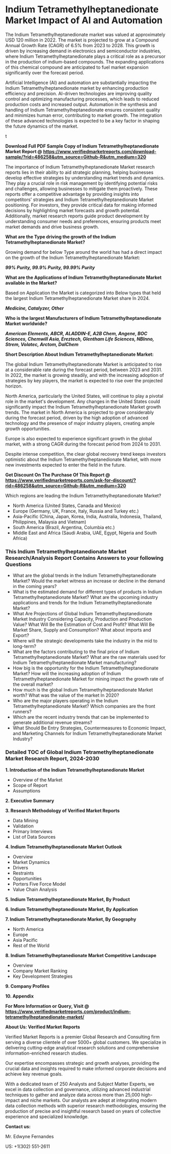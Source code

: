 <meta name="title" content="Global  Indium Tetramethylheptanedionate Market Impact of AI and Automation"><meta name="description" content="  The Indium Tetramethylheptanedionate market was valued at approximately USD 120 million in 2022. The market is projected to grow at a Compound Annual Growth Rate (CA"><meta name="title" content=" Indium Tetramethylheptanedionate Market Size, Share, Scope, Trends, Growth, Opportunities, Analysis, Forecast"> <h1>Indium Tetramethylheptanedionate Market Impact of AI and Automation</h1> <p>The Indium Tetramethylheptanedionate market was valued at approximately USD 120 million in 2022. The market is projected to grow at a Compound Annual Growth Rate (CAGR) of 6.5% from 2023 to 2028. This growth is driven by increasing demand in electronics and semiconductor industries, where Indium Tetramethylheptanedionate plays a critical role as a precursor in the production of indium-based compounds. The expanding applications of this chemical compound are anticipated to fuel market expansion significantly over the forecast period.</p> <p>Artificial Intelligence (AI) and automation are substantially impacting the Indium Tetramethylheptanedionate market by enhancing production efficiency and precision. AI-driven technologies are improving quality control and optimizing manufacturing processes, which leads to reduced production costs and increased output. Automation in the synthesis and handling of Indium Tetramethylheptanedionate ensures consistent quality and minimizes human error, contributing to market growth. The integration of these advanced technologies is expected to be a key factor in shaping the future dynamics of the market.</p> t</p><p id="" class=""><strong>Download Full PDF Sample Copy of Indium Tetramethylheptanedionate Market Report @ <a href="https://www.verifiedmarketreports.com/download-sample/?rid=486258&utm_source=Github-R&utm_medium=320" target="_blank">https://www.verifiedmarketreports.com/download-sample/?rid=486258&utm_source=Github-R&utm_medium=320</a></strong></p><p>The importance of&nbsp;Indium Tetramethylheptanedionate Market research reports lies in their ability to aid strategic planning, helping businesses develop effective strategies by understanding market trends and dynamics. They play a crucial role in risk management by identifying potential risks and challenges, allowing businesses to mitigate them proactively. These reports offer a competitive advantage by providing insights into competitors' strategies and Indium Tetramethylheptanedionate Market positioning. For investors, they provide critical data for making informed decisions by highlighting market forecasts and growth potential. Additionally, market research reports guide product development by understanding consumer needs and preferences, ensuring products meet market demands and drive business growth.</p><p><strong>What are the&nbsp;Type driving the growth of the Indium Tetramethylheptanedionate Market?</strong></p><p id="" class="">Growing demand for below Type around the world has had a direct impact on the growth of the Indium Tetramethylheptanedionate Market:</p><em><strong>99% Purity, 99.9% Purity, 99.99% Purity</strong></em></p><strong>What are the&nbsp;Applications&nbsp;of Indium Tetramethylheptanedionate Market available in the Market?</strong></p><p id="" class="">Based on Application the Market is categorized into Below types that held the largest Indium Tetramethylheptanedionate Market share In 2024.</p><em><strong>Medicine, Catalyzer, Other</strong></em></p><strong>Who is the largest Manufacturers of Indium Tetramethylheptanedionate Market worldwide?</strong></p><p><em><strong>American Elements, ABCR, ALADDIN-E, A2B Chem, Angene, BOC Sciences, Chemwill Asia, Ereztech, Glentham Life Sciences, NBInno, Strem, Volatec, Arctom, DalChem</strong></em></p><p id="" class=""><strong>Short Description About Indium Tetramethylheptanedionate Market:</strong></p><p>The global Indium Tetramethylheptanedionate Market is anticipated to rise at a considerable rate during the forecast period, between 2023 and 2031. In 2022, the market is growing steadily, and with the increasing adoption of strategies by key players, the market is expected to rise over the projected horizon.</p><p>North America, particularly the United States, will continue to play a pivotal role in the market's development. Any changes in the United States could significantly impact the Indium Tetramethylheptanedionate Market growth trends. The market in North America is projected to grow considerably during the forecast period, driven by the high adoption of advanced technology and the presence of major industry players, creating ample growth opportunities.</p><p>Europe is also expected to experience significant growth in the global market, with a strong CAGR during the forecast period from 2024 to 2031.</p><p>Despite intense competition, the clear global recovery trend keeps investors optimistic about the Indium Tetramethylheptanedionate Market, with more new investments expected to enter the field in the future.</p><p id="" class=""><strong>Get Discount On The Purchase Of This Report @ <a href="https://www.verifiedmarketreports.com/ask-for-discount/?rid=486258&utm_source=Github-R&utm_medium=320" target="_blank">https://www.verifiedmarketreports.com/ask-for-discount/?rid=486258&utm_source=Github-R&utm_medium=320</a></strong></p>Which regions are leading the Indium Tetramethylheptanedionate Market?</p><ul><li>North America (United States, Canada and Mexico)</li><li>Europe (Germany, UK, France, Italy, Russia and Turkey etc.)</li><li>Asia-Pacific (China, Japan, Korea, India, Australia, Indonesia, Thailand, Philippines, Malaysia and Vietnam)</li><li>South America (Brazil, Argentina, Columbia etc.)</li><li>Middle East and Africa (Saudi Arabia, UAE, Egypt, Nigeria and South Africa)</li></ul><h3 id="" class="">This Indium Tetramethylheptanedionate Market Research/Analysis Report Contains Answers to your following Questions</h3><ul><li>What are the global trends in the Indium Tetramethylheptanedionate Market? Would the market witness an increase or decline in the demand in the coming years?</li><li>What is the estimated demand for different types of products in Indium Tetramethylheptanedionate Market? What are the upcoming industry applications and trends for the Indium Tetramethylheptanedionate Market?</li><li>What Are Projections of Global Indium Tetramethylheptanedionate Market Industry Considering Capacity, Production and Production Value? What Will Be the Estimation of Cost and Profit? What Will Be Market Share, Supply and Consumption? What about imports and Export?</li><li>Where will the strategic developments take the industry in the mid to long-term?</li><li>What are the factors contributing to the final price of Indium Tetramethylheptanedionate Market? What are the raw materials used for Indium Tetramethylheptanedionate Market manufacturing?</li><li>How big is the opportunity for the Indium Tetramethylheptanedionate Market? How will the increasing adoption of Indium Tetramethylheptanedionate Market for mining impact the growth rate of the overall market?</li><li>How much is the global Indium Tetramethylheptanedionate Market worth? What was the value of the market In 2020?</li><li>Who are the major players operating in the Indium Tetramethylheptanedionate Market? Which companies are the front runners?</li><li>Which are the recent industry trends that can be implemented to generate additional revenue streams?</li><li>What Should Be Entry Strategies, Countermeasures to Economic Impact, and Marketing Channels for Indium Tetramethylheptanedionate Market Industry?</li></ul><h3 id="" class="">Detailed TOC of Global Indium Tetramethylheptanedionate Market Research Report, 2024-2030</h3><p id="" class=""><strong>1. Introduction of the Indium Tetramethylheptanedionate Market</strong></p><ul><li>Overview of the Market</li><li>Scope of Report</li><li>Assumptions</li></ul><p id="" class=""><strong>2. Executive Summary</strong></p><p id="" class=""><strong>3. Research Methodology of Verified Market Reports</strong></p><ul><li>Data Mining</li><li>Validation</li><li>Primary Interviews</li><li>List of Data Sources</li></ul><p id="" class=""><strong>4. Indium Tetramethylheptanedionate Market Outlook</strong></p><ul><li>Overview</li><li>Market Dynamics</li><li>Drivers</li><li>Restraints</li><li>Opportunities</li><li>Porters Five Force Model</li><li>Value Chain Analysis</li></ul><p id="" class=""><strong>5. Indium Tetramethylheptanedionate Market, By Product</strong></p><p id="" class=""><strong>6. Indium Tetramethylheptanedionate Market, By Application</strong></p><p id="" class=""><strong>7. Indium Tetramethylheptanedionate Market, By Geography</strong></p><ul><li>North America</li><li>Europe</li><li>Asia Pacific</li><li>Rest of the World</li></ul><p id="" class=""><strong>8. Indium Tetramethylheptanedionate Market Competitive Landscape</strong></p><ul><li>Overview</li><li>Company Market Ranking</li><li>Key Development Strategies</li></ul><p id="" class=""><strong>9. Company Profiles</strong></p><p id="" class=""><strong>10. Appendix</strong></p><p id="" class=""><strong>For More Information or Query, Visit @ <a href="https://www.verifiedmarketreports.com/product/indium-tetramethylheptanedionate-market/" target="_blank">https://www.verifiedmarketreports.com/product/indium-tetramethylheptanedionate-market/</a></strong></p><p id="" class=""><strong>About Us: Verified Market Reports</strong></p><p id="" class="">Verified Market Reports is a premier Global Research and Consulting firm serving a diverse clientele of over 5000+ global customers. We specialize in delivering cutting-edge analytical research solutions and comprehensive information-enriched research studies.</p><p id="" class="">Our expertise encompasses strategic and growth analyses, providing the crucial data and insights required to make informed corporate decisions and achieve key revenue goals.</p><p id="" class="">With a dedicated team of 250 Analysts and Subject Matter Experts, we excel in data collection and governance, utilizing advanced industrial techniques to gather and analyze data across more than 25,000 high-impact and niche markets. Our analysts are adept at integrating modern data collection methods with superior research methodologies, ensuring the production of precise and insightful research based on years of collective experience and specialized knowledge.</p><p id="" class=""><strong>Contact us:</strong></p><p id="" class="">Mr. Edwyne Fernandes</p><p id="" class="">US: +1(302) 551-2611</p>